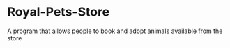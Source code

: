 # Royal-Pets-Store
A program that allows people to book and adopt animals available from the store 
